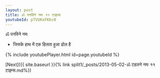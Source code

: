 ```yaml
---
layout: post
title: ॐ पनविने नमः ११ टाइम्स
youtubeId: pTVUKxFKbc0
---
```

 
 
 ॐ पनविने नमः  
 
 -  जिसके हाथ में एक हिलता हुआ ढोल है 
 
  
 
  
 
 
 
 
 
 


{% include youtubePlayer.html id=page.youtubeId %}
 
[Next]({{ site.baseurl }}{% link  split1/_posts/2013-05-02-ॐ टहलने नमः ११ टाइम्स.md%})
 
